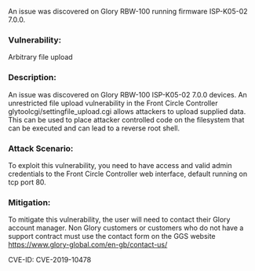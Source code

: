 An issue was discovered on Glory RBW-100 running firmware ISP-K05-02 7.0.0.

### Vulnerability: 
Arbitrary file upload

### Description:
An issue was discovered on Glory RBW-100 ISP-K05-02 7.0.0 devices. An unrestricted file upload vulnerability in the Front Circle Controller glytoolcgi/settingfile_upload.cgi allows attackers to upload supplied data. This can be used to place attacker controlled code on the filesystem that can be executed and can lead to a reverse root shell.

### Attack Scenario:
To exploit this vulnerability, you need to have access and valid admin credentials to the Front Circle Controller web interface, default running on tcp port 80.

### Mitigation:
To mitigate this vulnerability, the user will need to contact their Glory account manager. Non Glory customers or customers who do not have a support contract must use the contact form on the GGS website https://www.glory-global.com/en-gb/contact-us/

CVE-ID: CVE-2019-10478

